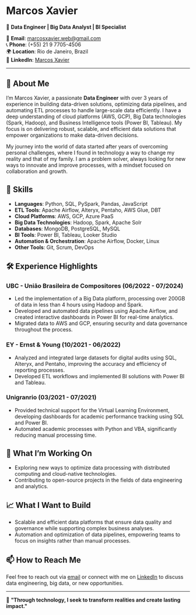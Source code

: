 # Marcos Xavier

🎯 **Data Engineer | Big Data Analyst | BI Specialist**

📧 **Email**: [marcosxavier.web@gmail.com](mailto:marcosxavier.web@gmail.com)  
📞 **Phone**: (+55) 21 9 7705-4506  
🌍 **Location**: Rio de Janeiro, Brazil  
💼 **LinkedIn**: [Marcos Xavier](https://linkedin.com/in/marcos-s-xavier/)

---

## 👋 About Me

I’m Marcos Xavier, a passionate **Data Engineer** with over 3 years of experience in building data-driven solutions, optimizing data pipelines, and automating ETL processes to handle large-scale data efficiently. I have a deep understanding of cloud platforms (AWS, GCP), Big Data technologies (Spark, Hadoop), and Business Intelligence tools (Power BI, Tableau). My focus is on delivering robust, scalable, and efficient data solutions that empower organizations to make data-driven decisions.

My journey into the world of data started after years of overcoming personal challenges, where I found in technology a way to change my reality and that of my family. I am a problem solver, always looking for new ways to innovate and improve processes, with a mindset focused on collaboration and growth.

## 🚀 Skills

- **Languages**: Python, SQL, PySpark, Pandas, JavaScript
- **ETL Tools**: Apache Airflow, Alteryx, Pentaho, AWS Glue, DBT
- **Cloud Platforms**: AWS, GCP, Azure PaaS
- **Big Data Technologies**: Hadoop, Spark, Apache Solr
- **Databases**: MongoDB, PostgreSQL, MySQL
- **BI Tools**: Power BI, Tableau, Looker Studio
- **Automation & Orchestration**: Apache Airflow, Docker, Linux
- **Other Tools**: Git, Scrum, DevOps

## 🛠 Experience Highlights

### UBC - União Brasileira de Compositores (06/2022 - 07/2024)
- Led the implementation of a Big Data platform, processing over 200GB of data in less than 4 hours using Hadoop and Spark.
- Developed and automated data pipelines using Apache Airflow, and created interactive dashboards in Power BI for real-time analytics.
- Migrated data to AWS and GCP, ensuring security and data governance throughout the process.

### EY - Ernst & Young (10/2021 - 06/2022)
- Analyzed and integrated large datasets for digital audits using SQL, Alteryx, and Pentaho, improving the accuracy and efficiency of reporting processes.
- Developed ETL workflows and implemented BI solutions with Power BI and Tableau.

### Unigranrio (03/2021 - 07/2021)
- Provided technical support for the Virtual Learning Environment, developing dashboards for academic performance tracking using SQL and Power BI.
- Automated academic processes with Python and VBA, significantly reducing manual processing time.

## 🌱 What I’m Working On

- Exploring new ways to optimize data processing with distributed computing and cloud-native technologies.
- Contributing to open-source projects in the fields of data engineering and analytics.

## 📈 What I Want to Build

- Scalable and efficient data platforms that ensure data quality and governance while supporting complex business analyses.
- Automation and optimization of data pipelines, empowering teams to focus on insights rather than manual processes.

## 📫 How to Reach Me

Feel free to reach out via [email](mailto:marcosxavier.web@gmail.com) or connect with me on [LinkedIn](https://linkedin.com/in/marcos-s-xavier/) to discuss data engineering, big data, or new opportunities.

---

🌟 **"Through technology, I seek to transform realities and create lasting impact."**


